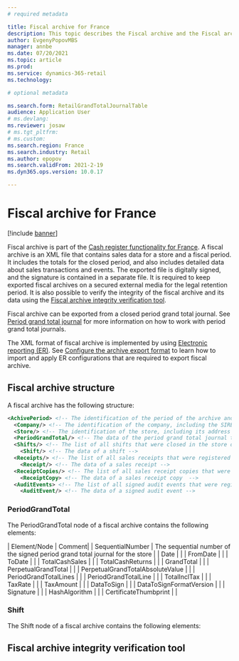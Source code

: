 ```yaml
---
# required metadata

title: Fiscal archive for France
description: This topic describes the Fiscal archive and the Fiscal archive integrity verification tool that are available to Commerce customers in France
author: EvgenyPopovMBS
manager: annbe
ms.date: 07/20/2021
ms.topic: article
ms.prod: 
ms.service: dynamics-365-retail
ms.technology: 

# optional metadata

ms.search.form: RetailGrandTotalJournalTable
audience: Application User
# ms.devlang: 
ms.reviewer: josaw
# ms.tgt_pltfrm: 
# ms.custom: 
ms.search.region: France
ms.search.industry: Retail
ms.author: epopov
ms.search.validFrom: 2021-2-19
ms.dyn365.ops.version: 10.0.17

---
```

# Fiscal archive for France

[!include [banner](../includes/banner.md)]

Fiscal archive is part of the [Cash register functionality for France](./emea-fra-cash-registers.md). A fiscal archive is an XML file that contains sales data for a store and a fiscal period. It includes the totals for the closed period, and also includes detailed data about sales transactions and events. The exported file is digitally signed, and the signature is contained in a separate file. It is required to keep exported fiscal archives on a secured external media for the legal retention period. It is also possible to verify the integrity of the fiscal archive and its data using the [Fiscal archive integrity verification tool](#fiscal-archive-integrity-verification-tool).

Fiscal archive can be exported from a closed period grand total journal. See [Period grand total journal](./emea-fra-cash-registers.md#period-grand-total-journal) for more information on how to work with period grand total journals.

The XML format of fiscal archive is implemented by using [Electronic reporting (ER)](../../dev-itpro/analytics/general-electronic-reporting.md). See [Configure the archive export format](./emea-fra-cash-registers.md#configure-the-archive-export-format) to learn how to import and apply ER configurations that are required to export fiscal archive.

## Fiscal archive structure

A fiscal archive has the following structure:

  ``` xml
  <AchivePeriod> <!-- The identification of the period of the archive and the archive creation date -->
    <Company/> <!-- The identification of the company, including the SIRET code, the NAF code, and the VAT ID of the company -->
    <Store/> <!-- The identification of the store, including its address -->
    <PeriodGrandTotal/> <!-- The data of the period grand total journal that the archive was exported from -->
    <Shifts/> <!-- The list of all shifts that were closed in the store during the period of the archive -->
      <Shift/> <!-- The data of a shift -->
    <Receipts/> <!-- The list of all sales receipts that were registered in the shifts included in the archive -->
      <Receipt/> <!-- The data of a sales receipt -->
    <ReceiptCopies/> <!-- The list of all sales receipt copies that were printed in the shifts included in the archive -->
      <ReceiptCopy> <!-- The data of a sales receipt copy  -->
    <AuditEvents> <!-- The list of all signed audit events that were registered in the shifts included in the archive -->
      <AuditEvent/> <!-- The data of a signed audit event -->
  ```
### PeriodGrandTotal

The PeriodGrandTotal node of a fiscal archive contains the following elements:

| Element/Node | Comment|
| SequentialNumber | The sequential number of the signed period grand total journal for the store |
| Date | |
| FromDate | |
| ToDate | |
| TotalCashSales | |
| TotalCashReturns | |
| GrandTotal | |
| PerpetualGrandTotal | |
| PerpetualGrandTotalAbsoluteValue | |
| PeriodGrandTotalLines | |
| PeriodGrandTotalLine | |
| TotalInclTax | |
| TaxRate | |
| TaxAmount | |
| DataToSign | |
| DataToSignFormatVersion | |
| Signature | |
| HashAlgorithm | |
| CertificateThumbprint | |

### Shift

The Shift node of a fiscal archive contains the following elements:

## Fiscal archive integrity verification tool
